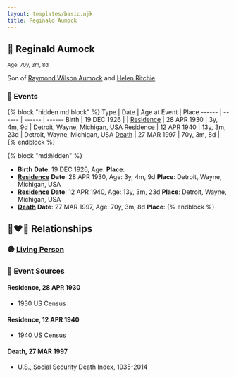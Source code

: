 ```yaml
---
layout: templates/basic.njk
title: Reginald Aumock
---
```

## 🔵 Reginald Aumock
<small>Age: 70y, 3m, 8d</small>

Son of [Raymond Wilson Aumock](/people/1/17962037) and [Helen Ritchie](/people/8/88758866)

### 📆 Events

{% block "hidden md:block" %}
Type | Date | Age at Event | Place
------ | ------ | ------ | ------
Birth | 19 DEC 1926 |  |
[Residence](#event-event-0) | 28 APR 1930 | 3y, 4m, 9d | Detroit, Wayne, Michigan, USA
[Residence](#event-event-1) | 12 APR 1940 | 13y, 3m, 23d | Detroit, Wayne, Michigan, USA
[Death](#event-event-5) | 27 MAR 1997 | 70y, 3m, 8d |
{% endblock %}

{% block "md:hidden" %}
- **Birth**
**Date**: 19 DEC 1926, Age:
**Place**:
- **[Residence](#event-event-0)**
**Date**: 28 APR 1930, Age: 3y, 4m, 9d
**Place**: Detroit, Wayne, Michigan, USA
- **[Residence](#event-event-1)**
**Date**: 12 APR 1940, Age: 13y, 3m, 23d
**Place**: Detroit, Wayne, Michigan, USA
- **[Death](#event-event-5)**
**Date**: 27 MAR 1997, Age: 70y, 3m, 8d
**Place**:
{% endblock %}

## 👩‍❤️‍👨 Relationships

### 🟣 [Living Person](/people/8/87693036)

### 📰 Event Sources

#### <a id="event-event-0"></a> Residence, 28 APR 1930
* 1930 US Census

#### <a id="event-event-1"></a> Residence, 12 APR 1940
* 1940 US Census

#### <a id="event-event-5"></a> Death, 27 MAR 1997
* U.S., Social Security Death Index, 1935-2014
